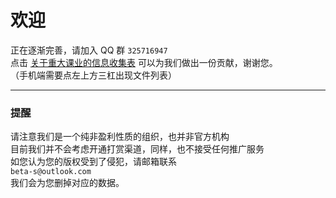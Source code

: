 # 欢迎  
正在逐渐完善，请加入 QQ 群 `325716947`  
点击 [关于重大课业的信息收集表](https://www.wjx.cn/vm/PdaMJZ4.aspx#) 可以为我们做出一份贡献，谢谢您。  
（手机端需要点左上方三杠出现文件列表）  

---
### 提醒  
请注意我们是一个纯非盈利性质的组织，也并非官方机构  
目前我们并不会考虑开通打赏渠道，同样，也不接受任何推广服务  
如您认为您的版权受到了侵犯，请邮箱联系  
```beta-s@outlook.com```  
我们会为您删掉对应的数据。  